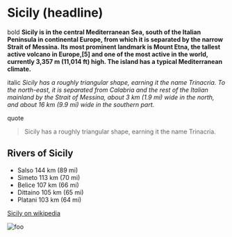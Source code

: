 
# Sicily   (headline)


bold **Sicily is in the central Mediterranean Sea, south of the Italian Peninsula in continental Europe, from which it is separated by the narrow Strait of Messina. Its most prominent landmark is Mount Etna, the tallest active volcano in Europe,[5] and one of the most active in the world, currently 3,357 m (11,014 ft) high. The island has a typical Mediterranean climate.**

italic *Sicily has a roughly triangular shape, earning it the name Trinacria. To the north-east, it is separated from Calabria and the rest of the Italian mainland by the Strait of Messina, about 3 km (1.9 mi) wide in the north, and about 16 km (9.9 mi) wide in the southern part.*

quote 
>Sicily has a roughly triangular shape, earning it the name Trinacria.

## Rivers of Sicily
+ Salso	144 km (89 mi)
+ Simeto	113 km (70 mi)
+ Belice	107 km (66 mi)
+ Dittaino	105 km (65 mi)
+ Platani	103 km (64 mi)


<a href="https://en.wikipedia.org/wiki/Sicily" target="_blank">Sicily on wikipedia</a>

<p><img src="https://en.wikipedia.org/wiki/Sicily#/media/File:Mt_Etna_and_Catania1.jpg" alt="foo" title="title" /></p>
